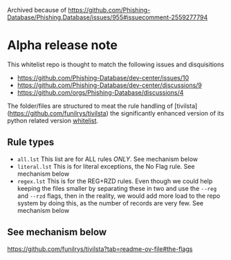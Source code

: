 Archived because of https://github.com/Phishing-Database/Phishing.Database/issues/955#issuecomment-2559277794

# Alpha release note

This whitelist repo is thought to match the following issues and disquisitions

- https://github.com/Phishing-Database/dev-center/issues/10
- https://github.com/Phishing-Database/dev-center/discussions/9
- https://github.com/orgs/Phishing-Database/discussions/4

The folder/files are structured to meat the rule handling of [tivilsta]
(https://github.com/funilrys/tivilsta) the significantly enhanced version of
its python related version [whitelist](https://github.com/Ultimate-Hosts-Blacklist/whitelist/tree/script).

## Rule types

- `all.lst` This list are for ALL rules _ONLY_. See mechanism below
- `literal.lst` This is for literal exceptions, the No Flag rule. See
  mechanism below
- `regex.lst` This is for the REG+RZD rules. Even though we could help keeping
  the files smaller by separating these in two and use the `--reg` and
  `--rzd` flags, then in the reality, we would add more load to the repo
  system by doing this, as the number of records are very few. See mechanism
  below

## See mechanism below

https://github.com/funilrys/tivilsta?tab=readme-ov-file#the-flags
